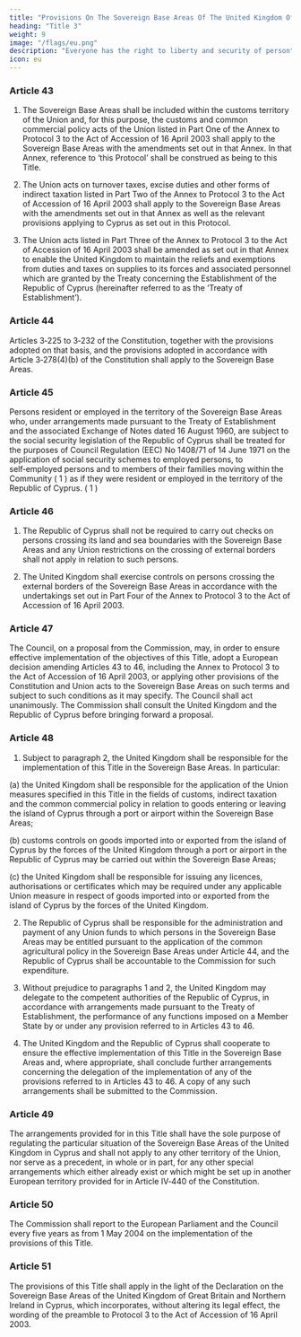 ```yaml
---
title: "Provisions On The Sovereign Base Areas Of The United Kingdom Of Great Britain And Northern Ireland In Cyprus"
heading: "Title 3"
weight: 9
image: "/flags/eu.png"
description: "Everyone has the right to liberty and security of person"
icon: eu
---
```



### Article 43

1. The Sovereign Base Areas shall be included within the customs territory of the Union and, for this purpose, the customs and common commercial policy acts of the Union listed in Part One of the
Annex to Protocol 3 to the Act of Accession of 16 April 2003 shall apply to the Sovereign Base Areas
with the amendments set out in that Annex. In that Annex, reference to ‘this Protocol’ shall be
construed as being to this Title.

2. The Union acts on turnover taxes, excise duties and other forms of indirect taxation listed in Part
Two of the Annex to Protocol 3 to the Act of Accession of 16 April 2003 shall apply to the Sovereign
Base Areas with the amendments set out in that Annex as well as the relevant provisions applying to
Cyprus as set out in this Protocol.

3. The Union acts listed in Part Three of the Annex to Protocol 3 to the Act of Accession of
16 April 2003 shall be amended as set out in that Annex to enable the United Kingdom to maintain
the reliefs and exemptions from duties and taxes on supplies to its forces and associated personnel
which are granted by the Treaty concerning the Establishment of the Republic of Cyprus (hereinafter
referred to as the ‘Treaty of Establishment’).


### Article 44

Articles 3‑225 to 3‑232 of the Constitution, together with the provisions adopted on that basis, and the provisions adopted in accordance with Article 3‑278(4)(b) of the Constitution shall apply to
the Sovereign Base Areas.

### Article 45

Persons resident or employed in the territory of the Sovereign Base Areas who, under arrangements
made pursuant to the Treaty of Establishment and the associated Exchange of Notes dated 16 August
1960, are subject to the social security legislation of the Republic of Cyprus shall be treated for the
purposes of Council Regulation (EEC) No 1408/71 of 14 June 1971 on the application of social
security schemes to employed persons, to self‑employed persons and to members of their families
moving within the Community ( 1 ) as if they were resident or employed in the territory of the
Republic of Cyprus.
( 1 )


### Article 46

1. The Republic of Cyprus shall not be required to carry out checks on persons crossing its land and
sea boundaries with the Sovereign Base Areas and any Union restrictions on the crossing of external
borders shall not apply in relation to such persons.

2. The United Kingdom shall exercise controls on persons crossing the external borders of the
Sovereign Base Areas in accordance with the undertakings set out in Part Four of the Annex to
Protocol 3 to the Act of Accession of 16 April 2003.


### Article 47

The Council, on a proposal from the Commission, may, in order to ensure effective implementation
of the objectives of this Title, adopt a European decision amending Articles 43 to 46, including the
Annex to Protocol 3 to the Act of Accession of 16 April 2003, or applying other provisions of the
Constitution and Union acts to the Sovereign Base Areas on such terms and subject to such
conditions as it may specify. The Council shall act unanimously. The Commission shall consult the
United Kingdom and the Republic of Cyprus before bringing forward a proposal.

### Article 48

1. Subject to paragraph 2, the United Kingdom shall be responsible for the implementation of this
Title in the Sovereign Base Areas. In particular:

(a) the United Kingdom shall be responsible for the application of the Union measures specified in
this Title in the fields of customs, indirect taxation and the common commercial policy in
relation to goods entering or leaving the island of Cyprus through a port or airport within the
Sovereign Base Areas;

(b) customs controls on goods imported into or exported from the island of Cyprus by the forces of
the United Kingdom through a port or airport in the Republic of Cyprus may be carried out
within the Sovereign Base Areas;

(c) the United Kingdom shall be responsible for issuing any licences, authorisations or certificates
which may be required under any applicable Union measure in respect of goods imported into or
exported from the island of Cyprus by the forces of the United Kingdom.

2. The Republic of Cyprus shall be responsible for the administration and payment of any Union
funds to which persons in the Sovereign Base Areas may be entitled pursuant to the application of the
common agricultural policy in the Sovereign Base Areas under Article 44, and the Republic of
Cyprus shall be accountable to the Commission for such expenditure.

3. Without prejudice to paragraphs 1 and 2, the United Kingdom may delegate to the competent
authorities of the Republic of Cyprus, in accordance with arrangements made pursuant to the Treaty
of Establishment, the performance of any functions imposed on a Member State by or under any
provision referred to in Articles 43 to 46.

4. The United Kingdom and the Republic of Cyprus shall cooperate to ensure the effective
implementation of this Title in the Sovereign Base Areas and, where appropriate, shall conclude
further arrangements concerning the delegation of the implementation of any of the provisions
referred to in Articles 43 to 46. A copy of any such arrangements shall be submitted to the
Commission.

### Article 49

The arrangements provided for in this Title shall have the sole purpose of regulating the particular
situation of the Sovereign Base Areas of the United Kingdom in Cyprus and shall not apply to any
other territory of the Union, nor serve as a precedent, in whole or in part, for any other special
arrangements which either already exist or which might be set up in another European territory
provided for in Article IV‑440 of the Constitution.

### Article 50

The Commission shall report to the European Parliament and the Council every five years as from
1 May 2004 on the implementation of the provisions of this Title.


### Article 51

The provisions of this Title shall apply in the light of the Declaration on the Sovereign Base Areas of
the United Kingdom of Great Britain and Northern Ireland in Cyprus, which incorporates, without
altering its legal effect, the wording of the preamble to Protocol 3 to the Act of Accession of 16 April
2003.

